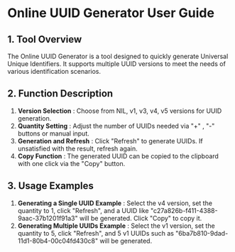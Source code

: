 # Online UUID Generator User Guide

## 1. Tool Overview

The Online UUID Generator is a tool designed to quickly generate Universal Unique Identifiers. It supports multiple UUID versions to meet the needs of various identification scenarios.

## 2. Function Description

  1. **Version Selection** : Choose from NIL, v1, v3, v4, v5 versions for UUID generation.
  2. **Quantity Setting** : Adjust the number of UUIDs needed via "+" , "-" buttons or manual input.
  3. **Generation and Refresh** : Click "Refresh" to generate UUIDs. If unsatisfied with the result, refresh again.
  4. **Copy Function** : The generated UUID can be copied to the clipboard with one click via the "Copy" button.

## 3. Usage Examples

  1. **Generating a Single UUID Example** : Select the v4 version, set the quantity to 1, click "Refresh", and a UUID like "c27a826b-f411-4388-9aac-37b1201f91a3" will be generated. Click "Copy" to copy it.
  2. **Generating Multiple UUIDs Example** : Select the v1 version, set the quantity to 5, click "Refresh", and 5 v1 UUIDs such as "6ba7b810-9dad-11d1-80b4-00c04fd430c8" will be generated.